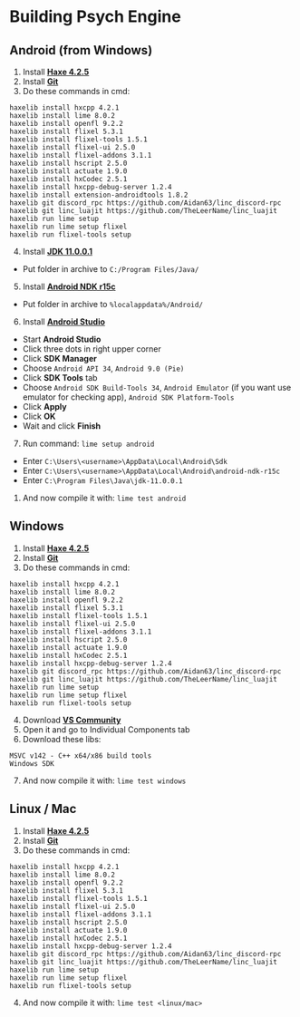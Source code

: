# Building Psych Engine

## Android (from Windows)
1. Install [**Haxe 4.2.5**](https://haxe.org/download/version/4.2.5)
2. Install [**Git**](https://git-scm.com/downloads)
3. Do these commands in cmd:
```
haxelib install hxcpp 4.2.1
haxelib install lime 8.0.2
haxelib install openfl 9.2.2
haxelib install flixel 5.3.1
haxelib install flixel-tools 1.5.1
haxelib install flixel-ui 2.5.0
haxelib install flixel-addons 3.1.1
haxelib install hscript 2.5.0
haxelib install actuate 1.9.0
haxelib install hxCodec 2.5.1
haxelib install hxcpp-debug-server 1.2.4
haxelib install extension-androidtools 1.8.2
haxelib git discord_rpc https://github.com/Aidan63/linc_discord-rpc
haxelib git linc_luajit https://github.com/TheLeerName/linc_luajit
haxelib run lime setup
haxelib run lime setup flixel
haxelib run flixel-tools setup
```
4. Install [**JDK 11.0.0.1**](https://jdk.java.net/java-se-ri/11-MR2)
- Put folder in archive to `C:/Program Files/Java/`
5. Install [**Android NDK r15c**](https://github.com/android/ndk/wiki/Unsupported-Downloads#r15c)
- Put folder in archive to `%localappdata%/Android/`
6. Install [**Android Studio**](https://developer.android.com/studio)
- Start **Android Studio**
- Click three dots in right upper corner
- Click **SDK Manager**
- Choose `Android API 34`, `Android 9.0 (Pie)`
- Click **SDK Tools** tab
- Choose `Android SDK Build-Tools 34`, `Android Emulator` (if you want use emulator for checking app), `Android SDK Platform-Tools`
- Click **Apply**
- Click **OK**
- Wait and click **Finish**
7. Run command: `lime setup android`
- Enter `C:\Users\<username>\AppData\Local\Android\Sdk`
- Enter `C:\Users\<username>\AppData\Local\Android\android-ndk-r15c`
- Enter `C:\Program Files\Java\jdk-11.0.0.1`
1. And now compile it with: `lime test android`

## Windows
1. Install [**Haxe 4.2.5**](https://haxe.org/download/version/4.2.5)
2. Install [**Git**](https://git-scm.com/downloads)
3. Do these commands in cmd:
```
haxelib install hxcpp 4.2.1
haxelib install lime 8.0.2
haxelib install openfl 9.2.2
haxelib install flixel 5.3.1
haxelib install flixel-tools 1.5.1
haxelib install flixel-ui 2.5.0
haxelib install flixel-addons 3.1.1
haxelib install hscript 2.5.0
haxelib install actuate 1.9.0
haxelib install hxCodec 2.5.1
haxelib install hxcpp-debug-server 1.2.4
haxelib git discord_rpc https://github.com/Aidan63/linc_discord-rpc
haxelib git linc_luajit https://github.com/TheLeerName/linc_luajit
haxelib run lime setup
haxelib run lime setup flixel
haxelib run flixel-tools setup
```
4. Download [**VS Community**](https://visualstudio.microsoft.com/downloads/)
5. Open it and go to Individual Components tab
6. Download these libs:
```
MSVC v142 - C++ x64/x86 build tools
Windows SDK
```
7. And now compile it with: `lime test windows`

## Linux / Mac
1. Install [**Haxe 4.2.5**](https://haxe.org/download/version/4.2.5)
2. Install [**Git**](https://git-scm.com/downloads)
3. Do these commands in cmd:
```
haxelib install hxcpp 4.2.1
haxelib install lime 8.0.2
haxelib install openfl 9.2.2
haxelib install flixel 5.3.1
haxelib install flixel-tools 1.5.1
haxelib install flixel-ui 2.5.0
haxelib install flixel-addons 3.1.1
haxelib install hscript 2.5.0
haxelib install actuate 1.9.0
haxelib install hxCodec 2.5.1
haxelib install hxcpp-debug-server 1.2.4
haxelib git discord_rpc https://github.com/Aidan63/linc_discord-rpc
haxelib git linc_luajit https://github.com/TheLeerName/linc_luajit
haxelib run lime setup
haxelib run lime setup flixel
haxelib run flixel-tools setup
```
4. And now compile it with: `lime test <linux/mac>`